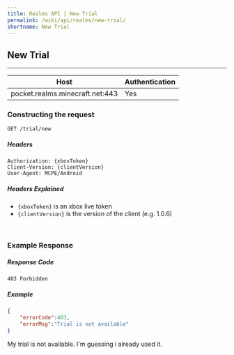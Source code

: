 ```yaml
---
title: Realms API | New Trial
permalink: /wiki/api/realms/new-trial/
shortname: New Trial
---
```

## New Trial

---

|Host|Authentication|
|----|--------------|
|pocket.realms.minecraft.net:443|Yes|

### Constructing the request
```
GET /trial/new
```
  
##### Headers
```http
Authorization: {xboxToken}
Client-Version: {clientVersion}
User-Agent: MCPE/Android
```
  
##### Headers Explained
* `{xboxToken}` is an xbox live token  
* `{clientVersion}` is the version of the client (e.g. 1.0.6)  
  
<br>

### Example Response

##### Response Code
```
403 Forbidden
```

##### Example 
```json
{
    "errorCode":403, 
    "errorMsg":"Trial is not available"
}
```

My trial is not available. I'm guessing i already used it.
